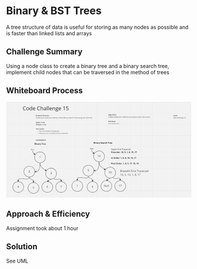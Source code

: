 # Binary & BST Trees
A tree structure of data is useful for storing as many nodes as possible and is faster than linked lists and arrays

## Challenge Summary
Using a node class to create a binary tree and a binary search tree, implement child nodes that can be traversed in the method of trees

## Whiteboard Process
![Code Challenge 15](Screenshots/CodeChallenge15.png)

## Approach & Efficiency
Assignment took about 1 hour

## Solution
See UML